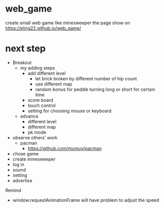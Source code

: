 # web_game
create small web game like minesweeper
the page show on https://eling22.github.io/web_game/
# next step
* Breakout
  * my adding steps
    * add different level
      * let brick broken by different number of hip count
      * use different map
      * random bonus for peddle turning long or short for certain time 
    * score board
    * touch control
    * setting for choosing mouse or keyboard
  * advance
    * different level 
    * different map
    * pk mode
* observe others' work
  * pacman
    * https://github.com/mumuy/pacman
* chose game
* create minesweeper
* log in
* sound
* setting
* advertise

Remind

* window.requestAnimationFrame will have problem to adjust the speed